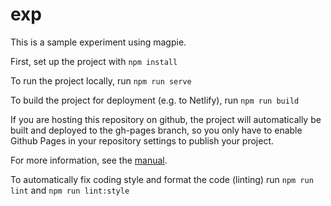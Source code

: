 # exp

This is a sample experiment using magpie.

First, set up the project with `npm install`

To run the project locally, run `npm run serve`

To build the project for deployment (e.g. to Netlify), run `npm run build`

If you are hosting this repository on github, the project will automatically be built and deployed to the gh-pages branch, so you only have to enable Github Pages in your repository settings to publish your project.

For more information, see the [manual](https://magpie-mnual.netlify.app/).

To automatically fix coding style and format the code (linting) run `npm run lint` and `npm run lint:style`


